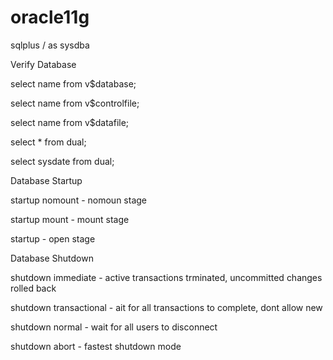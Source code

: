 # oracle11g

sqlplus / as sysdba


Verify Database

select name from v$database;

select name from v$controlfile;

select name from v$datafile;

select * from dual;

select sysdate from dual;


Database Startup

startup nomount     - nomoun stage

startup mount       - mount stage

startup             - open stage


Database Shutdown

shutdown immediate         - active transactions trminated, uncommitted changes rolled back

shutdown transactional     - ait for all transactions to complete, dont allow new

shutdown normal            - wait for all users to disconnect

shutdown abort             - fastest shutdown mode

